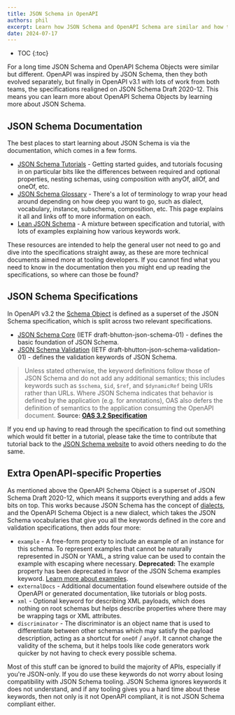 ```yaml
---
title: JSON Schema in OpenAPI
authors: phil
excerpt: Learn how JSON Schema and OpenAPI Schema are similar and how they are different.
date: 2024-07-17
---
```


- TOC
{:toc}

For a long time JSON Schema and OpenAPI Schema Objects were similar but different. OpenAPI was inspired by JSON Schema, then they both evolved separately, but finally in OpenAPI v3.1 with lots of work from both teams, the specifications realigned on JSON Schema Draft 2020-12. This means you can learn more about OpenAPI Schema Objects by learning more about JSON Schema.

## JSON Schema Documentation

The best places to start learning about JSON Schema is via the documentation, which comes in a few forms.

- [JSON Schema Tutorials](https://json-schema.org/learn/getting-started-step-by-step) - Getting started guides, and tutorials focusing in on particular bits like the differences between required and optional properties, nesting schemas, using composition with anyOf, allOf, and oneOf, etc. 
- [JSON Schema Glossary](https://json-schema.org/learn/glossary) - There's a lot of terminology to wrap your head around depending on how deep you want to go, such as dialect, vocabulary, instance, subschema, composition, etc. This page explains it all and links off to more information on each.
- [Lean JSON Schema](https://www.learnjsonschema.com/2020-12/) - A mixture between specification and tutorial, with lots of examples explaining how various keywords work.

These resources are intended to help the general user not need to go and dive into the specifications straight away, as these are more technical documents aimed more at tooling developers. If you cannot find what you need to know in the documentation then you might end up reading the specifications, so where can those be found?

## JSON Schema Specifications

In OpenAPI v3.2 the [Schema Object](https://spec.openapis.org/oas/v3.2.0#schema-object) is defined as a superset of the JSON Schema specification, which is split across two relevant specifications.

- [JSON Schema Core](https://www.ietf.org/archive/id/draft-bhutton-json-schema-01.html) (IETF draft-bhutton-json-schema-01) - defines the basic foundation of JSON Schema.
- [JSON Schema Validation](https://www.ietf.org/archive/id/draft-bhutton-json-schema-validation-01.html) (IETF draft-bhutton-json-schema-validation-01) - defines the validation keywords of JSON Schema.

> Unless stated otherwise, the keyword definitions follow those of JSON Schema and do not add any additional semantics; this includes keywords such as `$schema`, `$id`, `$ref`, and `$dynamicRef` being URIs rather than URLs. Where JSON Schema indicates that behavior is defined by the application (e.g. for annotations), OAS also defers the definition of semantics to the application consuming the OpenAPI document.
> **Source: [OAS 3.2 Specification](https://spec.openapis.org/oas/v3.2.0#schema-object)**

If you end up having to read through the specification to find out something which would fit better in a tutorial, please take the time to contribute that tutorial back to the [JSON Schema website](https://github.com/json-schema-org/website) to avoid others needing to do the same.

## Extra OpenAPI-specific Properties

As mentioned above the OpenAPI Schema Object is a superset of JSON Schema Draft 2020-12, which means it supports everything and adds a few bits on top. This works because JSON Schema has the concept of [dialects](https://tools.ietf.org/html/draft-bhutton-json-schema-00#section-4.3.3), and the OpenAPI Schema Object is a new dialect, which takes the JSON Schema vocabularies that give you all the keywords defined in the core and validation specifications, then adds four more: 

- `example` - A free-form property to include an example of an instance for this schema. To represent examples that cannot be naturally represented in JSON or YAML, a string value can be used to contain the example with escaping where necessary. **Deprecated:** The example property has been deprecated in favor of the JSON Schema examples keyword. [Learn more about examples](_guides/openapi/specification/v3.2/data-models/examples.md).
- `externalDocs` - Additional documentation found elsewhere outside of the OpenAPI or generated documentation, like tutorials or blog posts.
- `xml` - Optional keyword for describing XML payloads, which does nothing on root schemas but helps describe properties where there may be wrapping tags or XML attributes.
- `discriminator` - The discriminator is an object name that is used to differentiate between other schemas which may satisfy the payload description, acting as a shortcut for `oneOf` / `anyOf`. It cannot change the validity of the schema, but it helps tools like code generators work quicker by not having to check every possible schema.

Most of this stuff can be ignored to build the majority of APIs, especially if you're JSON-only. If you do use these keywords do not worry about losing compatibility with JSON Schema tooling. JSON Schema ignores keywords it does not understand, and if any tooling gives you a hard time about these keywords, then not only is it not OpenAPI compliant, it is not JSON Schema compliant either.
